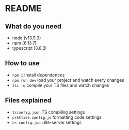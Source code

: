 # README
## What do you need
* node (v13.9.0)
* npm (6.13.7)
* typescript (3.8.3)

## How to use
* `npm i` install dependences
* `npm run dev` load your project and watch every changes
* `tsc -w` compile your TS files and watch changes

## Files explained
* `tsconfig.json` TS compiling settings 
* `prettier.config.js` formatting code settings
* `bs-config.json` lite-server settings
